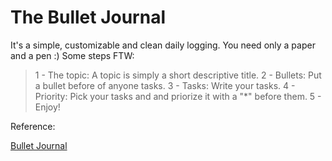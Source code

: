 # The Bullet Journal

It's a simple, customizable and clean daily logging. You need only a paper and a pen :)
Some steps FTW:

> 1 - The topic: A topic is simply a short descriptive title.
> 2 - Bullets: Put a bullet before of anyone tasks.
> 3 - Tasks: Write your tasks.
> 4 - Priority: Pick your tasks and and priorize it with a "*" before them.
> 5 - Enjoy!

Reference:

[Bullet Journal](http://bulletjournal.com/get-started/) 
